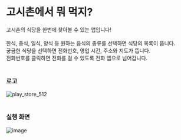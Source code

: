 # 고시촌에서 뭐 먹지?
고시촌의 식당을 한번에 찾아볼 수 있는 앱입니다!
<br><br>
한식, 중식, 일식, 양식 등 원하는 음식의 종류를 선택하면 식당의 목록이 뜹니다.<br>
궁금한 식당을 선택하면 전화번호, 영업 시간, 주소와 지도가 뜹니다.<br>
전화번호를 클릭하면 전화를 걸 수 있도록 전화 앱으로 넘어갑니다.
<br><br>
### 로고 
![play_store_512](https://user-images.githubusercontent.com/80023397/145336031-32bca7c3-9efe-46f6-8472-8347ba166497.png)
<br><br>
### 실행 화면
![image](https://user-images.githubusercontent.com/80023397/145336529-9daf2254-b88a-4101-8be7-59c2c4f56a3c.png)
